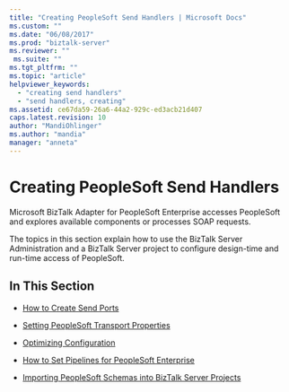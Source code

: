 ```yaml
---
title: "Creating PeopleSoft Send Handlers | Microsoft Docs"
ms.custom: ""
ms.date: "06/08/2017"
ms.prod: "biztalk-server"
ms.reviewer: ""
 ms.suite: ""
ms.tgt_pltfrm: ""
ms.topic: "article"
helpviewer_keywords: 
  - "creating send handlers"
  - "send handlers, creating"
ms.assetid: ce67da59-26a6-44a2-929c-ed3acb21d407
caps.latest.revision: 10
author: "MandiOhlinger"
ms.author: "mandia"
manager: "anneta"
---
```

# Creating PeopleSoft Send Handlers
Microsoft BizTalk Adapter for PeopleSoft Enterprise accesses PeopleSoft and explores available components or processes SOAP requests.  
  
 The topics in this section explain how to use the BizTalk Server Administration and a BizTalk Server project to configure design-time and run-time access of PeopleSoft.  
  
## In This Section  
  
-   [How to Create Send Ports](../core/how-to-create-send-ports-for-peoplesoft-enterprise.md)  
  
-   [Setting PeopleSoft Transport Properties](../core/setting-peoplesoft-transport-properties.md)  
  
-   [Optimizing Configuration](../core/optimizing-configuration.md)  
  
-   [How to Set Pipelines for PeopleSoft Enterprise](../core/how-to-set-pipelines-for-peoplesoft-enterprise.md)  
  
-   [Importing PeopleSoft Schemas into BizTalk Server Projects](../core/importing-peoplesoft-schemas-into-biztalk-server-projects.md)